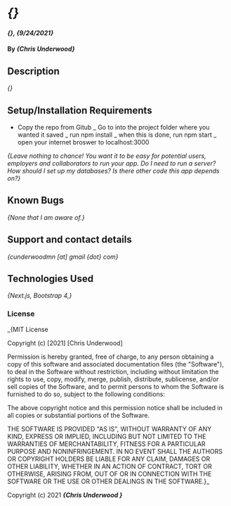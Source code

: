 # _{}_

#### _{}, {9/24/2021}_

#### By _**{Chris Underwood}**_

## Description

_{}_

## Setup/Installation Requirements

- Copy the repo from Gitub
  _ Go to into the project folder where you wanted it saved
  _ run npm install
  _ when this is done, run npm start
  _ open your internet broswer to localhost:3000

_{Leave nothing to chance! You want it to be easy for potential users, employers and collaborators to run your app. Do I need to run a server? How should I set up my databases? Is there other code this app depends on?}_

## Known Bugs

_{None that I am aware of.}_

## Support and contact details

_{cunderwoodmn [at] gmail {dot} com}_

## Technologies Used

_{Next.js, Bootstrap 4,}_

### License

_{MIT License

Copyright (c) [2021] [Chris Underwood]

Permission is hereby granted, free of charge, to any person obtaining a copy of this software and associated documentation files (the "Software"), to deal in the Software without restriction, including without limitation the rights to use, copy, modify, merge, publish, distribute, sublicense, and/or sell copies of the Software, and to permit persons to whom the Software is furnished to do so, subject to the following conditions:

The above copyright notice and this permission notice shall be included in all copies or substantial portions of the Software.

THE SOFTWARE IS PROVIDED "AS IS", WITHOUT WARRANTY OF ANY KIND, EXPRESS OR IMPLIED, INCLUDING BUT NOT LIMITED TO THE WARRANTIES OF MERCHANTABILITY, FITNESS FOR A PARTICULAR PURPOSE AND NONINFRINGEMENT. IN NO EVENT SHALL THE AUTHORS OR COPYRIGHT HOLDERS BE LIABLE FOR ANY CLAIM, DAMAGES OR OTHER LIABILITY, WHETHER IN AN ACTION OF CONTRACT, TORT OR OTHERWISE, ARISING FROM, OUT OF OR IN CONNECTION WITH THE SOFTWARE OR THE USE OR OTHER DEALINGS IN THE SOFTWARE.}_

Copyright (c) 2021 **_{Chris Underwood }_**